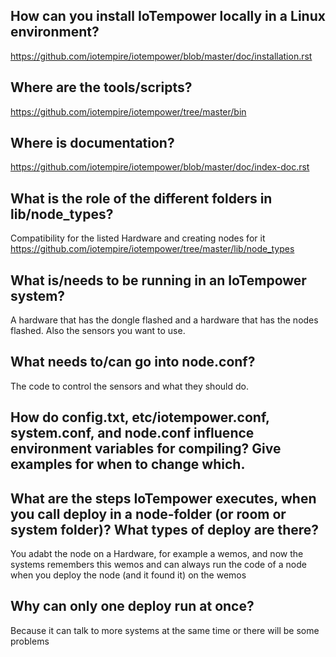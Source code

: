 ## How can you install IoTempower locally in a Linux environment?
https://github.com/iotempire/iotempower/blob/master/doc/installation.rst
## Where are the tools/scripts?
https://github.com/iotempire/iotempower/tree/master/bin
## Where is documentation?
https://github.com/iotempire/iotempower/blob/master/doc/index-doc.rst
## What is the role of the different folders in lib/node_types?
Compatibility for the listed Hardware and creating nodes for it
https://github.com/iotempire/iotempower/tree/master/lib/node_types

## What is/needs to be running in an IoTempower system?
A hardware that has the dongle flashed and a hardware that has the nodes flashed.
Also the sensors you want to use.

## What needs to/can go into node.conf?
The code to control the sensors and what they should do.

## How do config.txt, etc/iotempower.conf, system.conf, and node.conf influence environment variables for compiling? Give examples for when to change which.

## What are the steps IoTempower executes, when you call deploy in a node-folder (or room or system folder)? What types of deploy are there?
You adabt the node on a Hardware, for example a wemos, and now the systems remembers this wemos and can always run the code of a node when you deploy the node (and it found it) on the wemos

## Why can only one deploy run at once?
Because it can talk to more systems at the same time or there will be some problems
